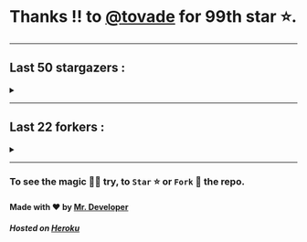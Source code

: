 # Thanks !! to [@tovade](https://github.com/tovade) for 99th star ⭐.
---

## Last 50 stargazers :
<details><summary></summary>

| No. | Profile Pic | Username | Star Number ⭐ |
| :---: | :---: | :---: | :---: |
| 1. | <img src='https://avatars.githubusercontent.com/u/66245404?v=4'> | [@tovade](https://github.com/tovade) | 99 |
| 2. | <img src='https://avatars.githubusercontent.com/u/48980248?v=4'> | [@hybridvamp](https://github.com/hybridvamp) | 98 |
| 3. | <img src='https://avatars.githubusercontent.com/u/81961690?v=4'> | [@dinesh-0602](https://github.com/dinesh-0602) | 97 |
| 4. | <img src='https://avatars.githubusercontent.com/u/89954408?v=4'> | [@SunshroomChan](https://github.com/SunshroomChan) | 96 |
| 5. | <img src='https://avatars.githubusercontent.com/u/109037713?v=4'> | [@Buivanan82](https://github.com/Buivanan82) | 95 |
| 6. | <img src='https://avatars.githubusercontent.com/u/76533278?v=4'> | [@4amparaboy](https://github.com/4amparaboy) | 94 |
| 7. | <img src='https://avatars.githubusercontent.com/u/57042741?v=4'> | [@Woomymy](https://github.com/Woomymy) | 93 |
| 8. | <img src='https://avatars.githubusercontent.com/u/88822116?v=4'> | [@dgigantino](https://github.com/dgigantino) | 92 |
| 9. | <img src='https://avatars.githubusercontent.com/u/53967726?v=4'> | [@supercrafter333](https://github.com/supercrafter333) | 91 |
| 10. | <img src='https://avatars.githubusercontent.com/u/64813399?v=4'> | [@jibixyt](https://github.com/jibixyt) | 90 |
| 11. | <img src='https://avatars.githubusercontent.com/u/55063773?v=4'> | [@ceepkev77](https://github.com/ceepkev77) | 89 |
| 12. | <img src='https://avatars.githubusercontent.com/u/26801154?v=4'> | [@CodsXBlastin](https://github.com/CodsXBlastin) | 88 |
| 13. | <img src='https://avatars.githubusercontent.com/u/73209315?v=4'> | [@saadman-galib](https://github.com/saadman-galib) | 87 |
| 14. | <img src='https://avatars.githubusercontent.com/u/68734813?v=4'> | [@faded-ninja](https://github.com/faded-ninja) | 86 |
| 15. | <img src='https://avatars.githubusercontent.com/u/47496465?v=4'> | [@Matze997](https://github.com/Matze997) | 85 |
| 16. | <img src='https://avatars.githubusercontent.com/u/51480483?v=4'> | [@shizotoaster](https://github.com/shizotoaster) | 84 |
| 17. | <img src='https://avatars.githubusercontent.com/u/28113262?v=4'> | [@xISRAPILx](https://github.com/xISRAPILx) | 83 |
| 18. | <img src='https://avatars.githubusercontent.com/u/32965703?v=4'> | [@Ifera](https://github.com/Ifera) | 82 |
| 19. | <img src='https://avatars.githubusercontent.com/u/50779115?v=4'> | [@ReversoDev](https://github.com/ReversoDev) | 81 |
| 20. | <img src='https://avatars.githubusercontent.com/u/40144185?v=4'> | [@itsDkiller](https://github.com/itsDkiller) | 80 |
| 21. | <img src='https://avatars.githubusercontent.com/u/34418030?v=4'> | [@HerryYT](https://github.com/HerryYT) | 79 |
| 22. | <img src='https://avatars.githubusercontent.com/u/40790870?v=4'> | [@SpaceLeft](https://github.com/SpaceLeft) | 78 |
| 23. | <img src='https://avatars.githubusercontent.com/u/16628342?v=4'> | [@DelxHQ](https://github.com/DelxHQ) | 77 |
| 24. | <img src='https://avatars.githubusercontent.com/u/46083528?v=4'> | [@siddharthroy12](https://github.com/siddharthroy12) | 76 |
| 25. | <img src='https://avatars.githubusercontent.com/u/75159744?v=4'> | [@Avyansh0001](https://github.com/Avyansh0001) | 75 |
| 26. | <img src='https://avatars.githubusercontent.com/u/62464560?v=4'> | [@Illegal-Services](https://github.com/Illegal-Services) | 74 |
| 27. | <img src='https://avatars.githubusercontent.com/u/59579906?v=4'> | [@bocah27](https://github.com/bocah27) | 73 |
| 28. | <img src='https://avatars.githubusercontent.com/u/90455659?v=4'> | [@akprivatebots](https://github.com/akprivatebots) | 72 |
| 29. | <img src='https://avatars.githubusercontent.com/u/76171703?v=4'> | [@roushanagarwalla](https://github.com/roushanagarwalla) | 71 |
| 30. | <img src='https://avatars.githubusercontent.com/u/26739205?v=4'> | [@AbdushukurRasulov](https://github.com/AbdushukurRasulov) | 70 |
| 31. | <img src='https://avatars.githubusercontent.com/u/92579700?v=4'> | [@JohnWickKeanue](https://github.com/JohnWickKeanue) | 69 |
| 32. | <img src='https://avatars.githubusercontent.com/u/87888078?v=4'> | [@hydrix777](https://github.com/hydrix777) | 68 |
| 33. | <img src='https://avatars.githubusercontent.com/u/85750096?v=4'> | [@JemonNazeer](https://github.com/JemonNazeer) | 67 |
| 34. | <img src='https://avatars.githubusercontent.com/u/106221089?v=4'> | [@ItzKingz](https://github.com/ItzKingz) | 66 |
| 35. | <img src='https://avatars.githubusercontent.com/u/32560442?v=4'> | [@mrdrivingduck](https://github.com/mrdrivingduck) | 65 |
| 36. | <img src='https://avatars.githubusercontent.com/u/105053471?v=4'> | [@Sharmaps1757](https://github.com/Sharmaps1757) | 64 |
| 37. | <img src='https://avatars.githubusercontent.com/u/87847004?v=4'> | [@Hesenovhuseyn](https://github.com/Hesenovhuseyn) | 63 |
| 38. | <img src='https://avatars.githubusercontent.com/u/104765453?v=4'> | [@youssefnasef](https://github.com/youssefnasef) | 62 |
| 39. | <img src='https://avatars.githubusercontent.com/u/105335749?v=4'> | [@spideyboyaman](https://github.com/spideyboyaman) | 61 |
| 40. | <img src='https://avatars.githubusercontent.com/u/60040629?v=4'> | [@JD906](https://github.com/JD906) | 60 |
| 41. | <img src='https://avatars.githubusercontent.com/u/95572329?v=4'> | [@JoelBobanOffline](https://github.com/JoelBobanOffline) | 59 |
| 42. | <img src='https://avatars.githubusercontent.com/u/86429222?v=4'> | [@arun017s](https://github.com/arun017s) | 58 |
| 43. | <img src='https://avatars.githubusercontent.com/u/66241829?v=4'> | [@AwayJob](https://github.com/AwayJob) | 57 |
| 44. | <img src='https://avatars.githubusercontent.com/u/77918734?v=4'> | [@yourtulloh](https://github.com/yourtulloh) | 56 |
| 45. | <img src='https://avatars.githubusercontent.com/u/92523621?v=4'> | [@omiragk05](https://github.com/omiragk05) | 55 |
| 46. | <img src='https://avatars.githubusercontent.com/u/82395901?v=4'> | [@rakeshyt](https://github.com/rakeshyt) | 54 |
| 47. | <img src='https://avatars.githubusercontent.com/u/87684559?v=4'> | [@Meliodas-Demonking](https://github.com/Meliodas-Demonking) | 53 |
| 48. | <img src='https://avatars.githubusercontent.com/u/86404384?v=4'> | [@eaustin6](https://github.com/eaustin6) | 52 |
| 49. | <img src='https://avatars.githubusercontent.com/u/9571025?v=4'> | [@junedkh](https://github.com/junedkh) | 51 |
| 50. | <img src='https://avatars.githubusercontent.com/u/68769346?v=4'> | [@rajput-hemant](https://github.com/rajput-hemant) | 50 |
| 51. | <img src='https://avatars.githubusercontent.com/u/16763276?v=4'> | [@K4CZP3R](https://github.com/K4CZP3R) | 49 |

</details>

---

## Last 22 forkers :
<details><summary></summary>

| No. | Profile Pic | Username | Fork Number 🍴 |
| :---: | :---: | :---: | :---: |
| 1. | <img src='https://avatars.githubusercontent.com/u/48980248?v=4'> | [@hybridvamp](https://github.com/hybridvamp) | 23 |
| 2. | <img src='https://avatars.githubusercontent.com/u/110144682?v=4'> | [@Jackabu](https://github.com/Jackabu) | 22 |
| 3. | <img src='https://avatars.githubusercontent.com/u/47496465?v=4'> | [@Matze997](https://github.com/Matze997) | 21 |
| 4. | <img src='https://avatars.githubusercontent.com/u/40790870?v=4'> | [@SpaceLeft](https://github.com/SpaceLeft) | 20 |
| 5. | <img src='https://avatars.githubusercontent.com/u/87888078?v=4'> | [@hydrix777](https://github.com/hydrix777) | 19 |
| 6. | <img src='https://avatars.githubusercontent.com/u/106221089?v=4'> | [@ItzKingz](https://github.com/ItzKingz) | 18 |
| 7. | <img src='https://avatars.githubusercontent.com/u/105053471?v=4'> | [@Sharmaps1757](https://github.com/Sharmaps1757) | 17 |
| 8. | <img src='https://avatars.githubusercontent.com/u/100023533?v=4'> | [@omkar1003](https://github.com/omkar1003) | 16 |
| 9. | <img src='https://avatars.githubusercontent.com/u/104765453?v=4'> | [@youssefnasef](https://github.com/youssefnasef) | 15 |
| 10. | <img src='https://avatars.githubusercontent.com/u/105335749?v=4'> | [@spideyboyaman](https://github.com/spideyboyaman) | 14 |
| 11. | <img src='https://avatars.githubusercontent.com/u/88897873?v=4'> | [@Nobody370](https://github.com/Nobody370) | 13 |
| 12. | <img src='https://avatars.githubusercontent.com/u/96438111?v=4'> | [@Gishankrishka2](https://github.com/Gishankrishka2) | 12 |
| 13. | <img src='https://avatars.githubusercontent.com/u/91558902?v=4'> | [@rk134-hub](https://github.com/rk134-hub) | 11 |
| 14. | <img src='https://avatars.githubusercontent.com/u/20133621?v=4'> | [@NitroFuN](https://github.com/NitroFuN) | 10 |
| 15. | <img src='https://avatars.githubusercontent.com/u/482367?v=4'> | [@nyuszika7h](https://github.com/nyuszika7h) | 9 |
| 16. | <img src='https://avatars.githubusercontent.com/u/84174959?v=4'> | [@S4TyEndRa](https://github.com/S4TyEndRa) | 8 |
| 17. | <img src='https://avatars.githubusercontent.com/u/66910428?v=4'> | [@VIKASIND](https://github.com/VIKASIND) | 7 |
| 18. | <img src='https://avatars.githubusercontent.com/u/101307401?v=4'> | [@Tellyfun](https://github.com/Tellyfun) | 6 |
| 19. | <img src='https://avatars.githubusercontent.com/u/102476142?v=4'> | [@hiroultroid93819](https://github.com/hiroultroid93819) | 5 |
| 20. | <img src='https://avatars.githubusercontent.com/u/98212032?v=4'> | [@random772](https://github.com/random772) | 4 |
| 21. | <img src='https://avatars.githubusercontent.com/u/97720718?v=4'> | [@MaheshKmr9](https://github.com/MaheshKmr9) | 3 |
| 22. | <img src='https://avatars.githubusercontent.com/u/85005373?v=4'> | [@HerokuMods](https://github.com/HerokuMods) | 2 |

</details>

---
### To see the magic 🧚‍♂️ try, to `Star` ⭐ or `Fork` 🍴 the repo.
#### Made with ❤️ by [Mr. Developer](https://github.com/MrBotDeveloper)
##### Hosted on [Heroku](https://heroku.com)